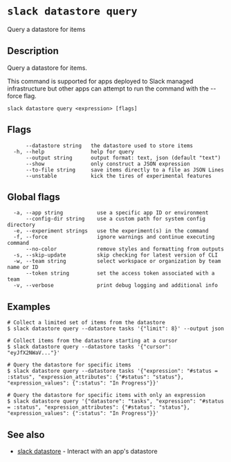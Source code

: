 # `slack datastore query`

Query a datastore for items

## Description

Query a datastore for items.

This command is supported for apps deployed to Slack managed infrastructure but
other apps can attempt to run the command with the --force flag.

```
slack datastore query <expression> [flags]
```

## Flags

```
      --datastore string   the datastore used to store items
  -h, --help               help for query
      --output string      output format: text, json (default "text")
      --show               only construct a JSON expression
      --to-file string     save items directly to a file as JSON Lines
      --unstable           kick the tires of experimental features
```

## Global flags

```
  -a, --app string           use a specific app ID or environment
      --config-dir string    use a custom path for system config directory
  -e, --experiment strings   use the experiment(s) in the command
  -f, --force                ignore warnings and continue executing command
      --no-color             remove styles and formatting from outputs
  -s, --skip-update          skip checking for latest version of CLI
  -w, --team string          select workspace or organization by team name or ID
      --token string         set the access token associated with a team
  -v, --verbose              print debug logging and additional info
```

## Examples

```
# Collect a limited set of items from the datastore
$ slack datastore query --datastore tasks '{"limit": 8}' --output json

# Collect items from the datastore starting at a cursor
$ slack datastore query --datastore tasks '{"cursor": "eyJfX2NWaV..."}'

# Query the datastore for specific items
$ slack datastore query --datastore tasks '{"expression": "#status = :status", "expression_attributes": {"#status": "status"}, "expression_values": {":status": "In Progress"}}'

# Query the datastore for specific items with only an expression
$ slack datastore query '{"datastore": "tasks", "expression": "#status = :status", "expression_attributes": {"#status": "status"}, "expression_values": {":status": "In Progress"}}'
```

## See also

* [slack datastore](slack_datastore)	 - Interact with an app's datastore

